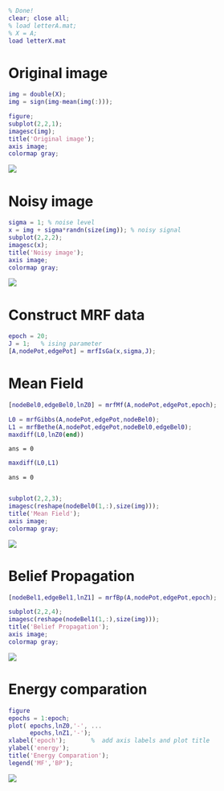 ```matlab
% Done!
clear; close all;
% load letterA.mat;
% X = A;
load letterX.mat
```
# Original image
```matlab
img = double(X);
img = sign(img-mean(img(:)));

figure;
subplot(2,2,1);
imagesc(img);
title('Original image');
axis image;
colormap gray;
```

![](mrf_demo_images/)

# Noisy image
```matlab
sigma = 1; % noise level
x = img + sigma*randn(size(img)); % noisy signal
subplot(2,2,2);
imagesc(x);
title('Noisy image');
axis image;
colormap gray;
```

![](mrf_demo_images/)

# Construct MRF data
```matlab
epoch = 20;
J = 1;   % ising parameter
[A,nodePot,edgePot] = mrfIsGa(x,sigma,J);
```
# Mean Field
```matlab
[nodeBel0,edgeBel0,lnZ0] = mrfMf(A,nodePot,edgePot,epoch);

L0 = mrfGibbs(A,nodePot,edgePot,nodeBel0);
L1 = mrfBethe(A,nodePot,edgePot,nodeBel0,edgeBel0);
maxdiff(L0,lnZ0(end))
```
```
ans = 0
```
```matlab
maxdiff(L0,L1)
```
```
ans = 0
```
```matlab

subplot(2,2,3);
imagesc(reshape(nodeBel0(1,:),size(img)));
title('Mean Field');
axis image;
colormap gray;
```

![](mrf_demo_images/)

# Belief Propagation
```matlab
[nodeBel1,edgeBel1,lnZ1] = mrfBp(A,nodePot,edgePot,epoch);

subplot(2,2,4);
imagesc(reshape(nodeBel1(1,:),size(img)));
title('Belief Propagation');
axis image;
colormap gray;
```

![](mrf_demo_images/)

# Energy comparation
```matlab
figure
epochs = 1:epoch;
plot( epochs,lnZ0,'-', ...
      epochs,lnZ1,'-');
xlabel('epoch');       %  add axis labels and plot title
ylabel('energy');
title('Energy Comparation');
legend('MF','BP');
```

![](mrf_demo_images/)

